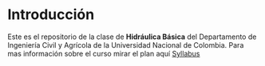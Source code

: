 # Introducción
Este es el repositorio de la clase de **Hidráulica Básica** del Departamento de Ingeniería Civil y Agrícola de la Universidad Nacional de Colombia. Para mas información sobre el curso mirar el plan aquí [Syllabus](https://github.com/lamhydro/basicHydraulics.git)






